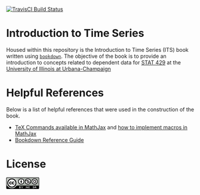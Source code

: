 [![TravisCI Build Status](https://api.travis-ci.org/coatless/its.svg)](https://travis-ci.org/coatless/its)

# Introduction to Time Series

Housed within this repository is the Introduction to Time Series (ITS) book
written using [`bookdown`](https://github.com/rstudio/bookdown). The objective
of the book is to provide an introduction to concepts related to dependent
data for [STAT 429](http://catalog.illinois.edu/courses-of-instruction/stat/) at the [University of Illinois at Urbana-Champaign](http://www.stat.illinois.edu/)


# Helpful References

Below is a list of helpful references that were used in the construction of the 
book.

- [TeX Commands available in MathJax](http://www.onemathematicalcat.org/MathJaxDocumentation/TeXSyntax.htm) and
[how to implement macros in MathJax](http://docs.mathjax.org/en/latest/tex.html#tex-macros)
- [Bookdown Reference Guide](https://bookdown.org/yihui/bookdown)

# License

![This work is licensed under a [Creative Commons Attribution-NonCommercial-ShareAlike 4.0 International License](http://creativecommons.org/licenses/by-nc-sa/4.0/).](images/license/cc.png)